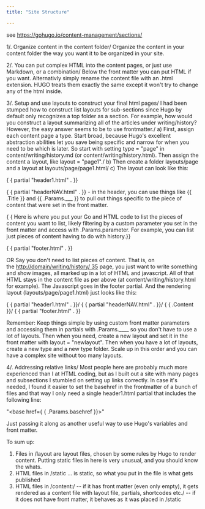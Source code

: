 ```yaml
---
title: "Site Structure"

---
```


see https://gohugo.io/content-management/sections/

1/. Organize content in the content folder/
Organize the content in your content folder the way you want it to be organized in your site.

2/. You can put complex HTML into the content pages, or just use Markdown, or a combination/
Below the front matter you can put HTML if you want. Alternativly simply rename the content file with an .html extension. HUGO treats them exactly the same except it won't try to change any of the html inside.

3/. Setup and use layouts to construct your final html pages/
I had been stumped how to construct list layouts for sub-sections since Hugo by default only recognizes a top folder as a section. For example, how would you construct a layout summarizing all of the articles under writing/history? However, the easy answer seems to be to use frontmatter./
a) First, assign each content page a type. Start broad, because Hugo's excellent abstraction abilities let you save being specific and narrow for when you need to be which is later. So start with setting type = "page" in content/writing/history.md (or content/writing/history.html). Then assign the content a layout, like layout = "page1"./
b) Then create a folder layouts/page and a layout at layouts/page/page1.html/
c) The layout can look like this:

{ { partial "header1.html" . }}

{ { partial "headerNAV.html" . }} - in the header, you can use things like {{ .Title }} and {{ .Params.___ }} to pull out things specific to the piece of content that were set in the front matter.

{ { Here is where you put your Go and HTML code to list the pieces of content you want to list, likely filtering by a custom parameter you set in the front matter and access with .Params.parameter. For example, you can list just pieces of content having to do with history.}}

{ { partial "footer.html" . }}

OR Say you don't need to list pieces of content. That is, on the [http://domain/writing/history/ 35](http://domain/writing/history/) page, you just want to write something and show images, all marked up in a lot of HTML and javascript. All of that HTML stays in the content file as per above (at content/writing/history.html for example). The Javascript goes in the footer partial. And the rendering layout (layouts/page/page1.html) just looks like this:

{ { partial "header1.html" . }}/
{ { partial "headerNAV.html" . }}/
{ { .Content }}/
{ { partial "footer.html" . }}

Remember: Keep things simple by using custom front matter parameters and accessing them in partials with .Params.____ so you don't have to use a lot of layouts. Then when you need, create a new layout and set it in the front matter with layout = "newlayout". Then when you have a lot of layouts, create a new type and a new type folder. Scale up in this order and you can have a complex site without too many layouts.

4/. Addressing relative links/
Most people here are probably much more experienced than I at HTML coding, but as I built out a site with many pages and subsections I stumbled on setting up links correctly. In case it's needed, I found it easier to set the basehref in the frontmatter of a bunch of files and that way I only need a single header1.html partial that includes the following line:

"<base href={ { .Params.basehref }}>"

Just passing it along as another useful way to use Hugo's variables and front matter.

To sum up:

1.  Files in /layout are layout files, chosen by some rules by Hugo to render content. Putting static files in here is very unusual, and you should know the whats.
2.  HTML files in /static ... is static, so what you put in the file is what gets published
3.  HTML files in /content:/
    -- if it has front matter (even only empty), it gets rendered as a content file with layout file, partials, shortcodes etc./
    -- if it does not have front matter, it behaves as it was placed in /static